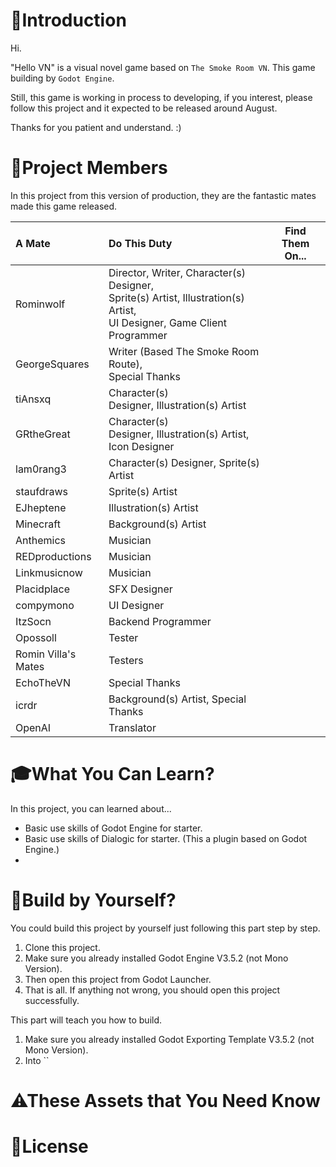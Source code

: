 # 👋Introduction

Hi.

"Hello VN" is a visual novel game based on `The Smoke Room VN`. This game building by `Godot Engine`.

Still, this game is working in process to developing, if you interest, please follow this project and it expected to be released around August.

Thanks for you patient and understand. :)

# 💖Project Members

In this project from this version of production, they are the fantastic mates made this game released.

| A Mate               | Do This Duty                                                                                                                     | Find Them On... |
| :------------------- | :------------------------------------------------------------------------------------------------------------------------------- | --------------- |
| Rominwolf            | Director, Writer, Character(s) Designer,<br />Sprite(s) Artist, Illustration(s) Artist,<br />UI Designer, Game Client Programmer |                 |
| GeorgeSquares        | Writer (Based The Smoke Room Route),<br />Special Thanks                                                                         |                 |
| tiAnsxq              | Character(s) Designer, Illustration(s) Artist                                                                                   |                 |
| GRtheGreat           | Character(s) Designer, Illustration(s) Artist,<br />Icon Designer                                                               |                 |
| lam0rang3            | Character(s) Designer, Sprite(s) Artist                                                                                          |                 |
| staufdraws           | Sprite(s) Artist                                                                                                                 |                 |
| EJheptene            | Illustration(s) Artist                                                                                                           |                 |
| Minecraft            | Background(s) Artist                                                                                                             |                 |
| Anthemics            | Musician                                                                                                                         |                 |
| REDproductions       | Musician                                                                                                                         |                 |
| Linkmusicnow         | Musician                                                                                                                         |                 |
| Placidplace          | SFX Designer                                                                                                                     |                 |
| compymono            | UI Designer                                                                                                                      |                 |
| ItzSocn              | Backend Programmer                                                                                                               |                 |
| Opossoll             | Tester                                                                                                                           |                 |
| Romin Villa's Mates | Testers                                                                                                                          |                 |
| EchoTheVN            | Special Thanks                                                                                                                   |                 |
| icrdr                | Background(s) Artist, Special Thanks                                                                                             |                 |
| OpenAI               | Translator                                                                                                                       |                 |

# 🎓What You Can Learn?

In this project, you can learned about...

- Basic use skills of Godot Engine for starter.
- Basic use skills of Dialogic for starter. (This a plugin based on Godot Engine.)
- 

# 🧪Build by Yourself?

You could build this project by yourself just following this part step by step.

1. Clone this project.
2. Make sure you already installed Godot Engine V3.5.2 (not Mono Version).
3. Then open this project from Godot Launcher.
4. That is all. If anything not wrong, you should open this project successfully.

This part will teach you how to build.

1. Make sure you already installed Godot Exporting Template V3.5.2 (not Mono Version).
2. Into ``

# ⚠These Assets that You Need Know


# 📑License
